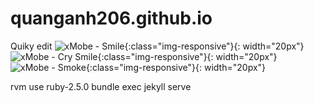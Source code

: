 # quanganh206.github.io

Quiky edit
![xMobe - Smile](https://s.w.org/images/core/emoji/2.4/svg/1f601.svg){:class="img-responsive"}{: width="20px"}
![xMobe - Cry Smile](https://s.w.org/images/core/emoji/2.4/svg/1f602.svg){:class="img-responsive"}{: width="20px"}
![xMobe - Smoke](https://s.w.org/images/core/emoji/2.4/svg/1f912.svg){:class="img-responsive"}{: width="20px"}

[hybrid-app-from-angular-5-and-cordova]: https://www.xmobe.com/angular/hybrid-app-from-angular-5-and-cordova/
[experiencing-ionic4-angular5-project-rc]: https://www.xmobe.com/ionic/experiencing-ionic4-angular5-project-rc/
[vue-ionic-4-cordova-hybrid-lover]: https://www.xmobe.com/vue/vue-ionic-4-cordova-hybrid-lover/

[starting-with-stenciljs-web-components-compiler]: https://www.xmobe.com/stenciljs/starting-with-stenciljs-web-components-compiler/
[using-sass-with-your-stenciljs]: https://www.xmobe.com/stenciljs/using-sass-in-your-stenciljs-app/
[stenciljs-and-ionic4-make-easy]: https://www.xmobe.com/ionic/stenciljs-and-ionic4-make-easy/
[integrate-firebase-into-stenciljs-app]: https://www.xmobe.com/ionic/integrate-firebase-into-stenciljs-app/

[nestjs-as-an-ionic-4-backend]: https://www.xmobe.com/ionic-4/nestjs-as-an-ionic-4-backend/

rvm use ruby-2.5.0
bundle exec jekyll serve
